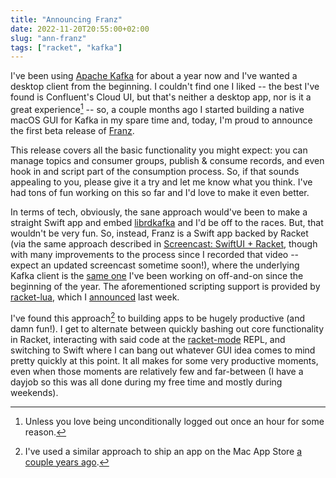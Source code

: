 ```yaml
---
title: "Announcing Franz"
date: 2022-11-20T20:55:00+02:00
slug: "ann-franz"
tags: ["racket", "kafka"]
---
```


I've been using [Apache Kafka] for about a year now and I've wanted a
desktop client from the beginning.  I couldn't find one I liked -- the
best I've found is Confluent's Cloud UI, but that's neither a desktop
app, nor is it a great experience[^1] -- so, a couple months ago I
started building a native macOS GUI for Kafka in my spare time and,
today, I'm proud to announce the first beta release of [Franz].

This release covers all the basic functionality you might expect: you
can manage topics and consumer groups, publish & consume records, and
even hook in and script part of the consumption process.  So, if that
sounds appealing to you, please give it a try and let me know what you
think.  I've had tons of fun working on this so far and I'd love to
make it even better.

In terms of tech, obviously, the sane approach would've been to make a
straight Swift app and embed [librdkafka] and I'd be off to the races.
But, that wouldn't be very fun.  So, instead, Franz is a Swift app
backed by Racket (via the same approach described in [Screencast:
SwiftUI + Racket][screencast], though with many improvements to the
process since I recorded that video -- expect an updated screencast
sometime soon!), where the underlying Kafka client is the [same
one][racket-kafka] I've been working on off-and-on since the beginning
of the year.  The aforementioned scripting support is provided by
[racket-lua], which I [announced][ann-lua] last week.

I've found this approach[^2] to building apps to be hugely productive
(and damn fun!).  I get to alternate between quickly bashing out core
functionality in Racket, interacting with said code at the
[racket-mode] REPL, and switching to Swift where I can bang out
whatever GUI idea comes to mind pretty quickly at this point.  It all
makes for some very productive moments, even when those moments are
relatively few and far-between (I have a dayjob so this was all done
during my free time and mostly during weekends).

[^1]: Unless you love being unconditionally logged out once an hour
    for some reason.
[^2]: I've used a similar approach to ship an app on the Mac App Store
    [a couple years ago][remember].

[Apache Kafka]: https://kafka.apache.org
[Franz]: https://franz.defn.io
[librdkafka]: https://github.com/edenhill/librdkafka
[screencast]: /2022/08/21/swiftui-plus-racket-screencast/
[racket-kafka]: /2022/03/12/ann-racket-kafka/
[racket-lua]: https://github.com/Bogdanp/racket-lua
[ann-lua]: /2022/11/12/ann-racket-lua/
[racket-mode]: https://github.com/greghendershott/racket-mode/
[remember]: /2020/01/02/ann-remember/

